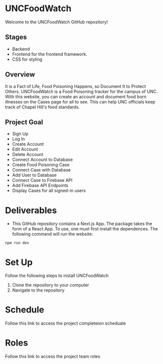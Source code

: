 # UNCFoodWatch

Welcome to the UNCFoodWatch GitHub repository!

## Stages

- Backend
- Frontend for the frontend framework.
- CSS for styling

## Overview

It is a Fact of Life, Food Poisoning Happens, so Document It to Protect Others. UNCFoodWatch is a Food Poisoning tracker for the campus of UNC. With this website, you can create an account and document food born illnesses on the Cases page for all to see. This can help UNC officials keep track of Chapel Hill's food standards. 

## Project Goal

- Sign Up 
- Log In
- Create Account 
- Edit Account
- Delete Account
- Connect Account to Database
- Create Food Poisoning Case
- Connect Case with Database
- Add User to Database
- Connect Case to Firebase API
- Add Firebase API Endpoints
- Display Cases for all signed-in users

# Deliverables

- This GitHub repository contains a Next.js App. The package takes the form of a React App. To use, one must first install the dependences. The following command will run the website: 

```
npm run dev
```
# Set Up

Follow the following steps to install UNCFoodWatch

1. Clone the repository to your computer 
2. Navigate to the repository

# Schedule

Follow this link to access the project completeion scheduale

# Roles

Follow this link to access the project team roles
